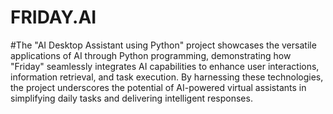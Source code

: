 # FRIDAY.AI
#The "AI Desktop Assistant using Python" project showcases the versatile applications of AI through Python programming, demonstrating how "Friday" seamlessly integrates AI capabilities to enhance user interactions, information retrieval, and task execution. By harnessing these technologies, the project underscores the potential of AI-powered virtual assistants in simplifying daily tasks and delivering intelligent responses.
